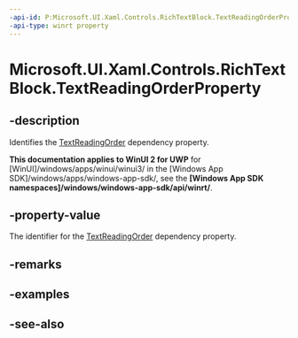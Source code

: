 ```yaml
---
-api-id: P:Microsoft.UI.Xaml.Controls.RichTextBlock.TextReadingOrderProperty
-api-type: winrt property
---
```


<!-- Property syntax
public Windows.UI.Xaml.DependencyProperty TextReadingOrderProperty { get; }
-->

# Microsoft.UI.Xaml.Controls.RichTextBlock.TextReadingOrderProperty

## -description
Identifies the [TextReadingOrder](richtextblock_textreadingorder.md) dependency property.

**This documentation applies to WinUI 2 for UWP** for [WinUI]/windows/apps/winui/winui3/ in the [Windows App SDK]/windows/apps/windows-app-sdk/, see the **[Windows App SDK namespaces]/windows/windows-app-sdk/api/winrt/**.

## -property-value
The identifier for the [TextReadingOrder](richtextblock_textreadingorder.md) dependency property.

## -remarks

## -examples

## -see-also
